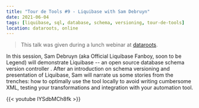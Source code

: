 ```yaml
---
title: "Tour de Tools #9 - Liquibase with Sam Debruyn"
date: 2021-06-04
tags: [liquibase, sql, database, schema, versioning, tour-de-tools]
location: dataroots, online
---
```


> This talk was given during a lunch webinar at [dataroots](https://dataroots.io).

In this session, Sam Debruyn (aka Official Liquibase Fanboy, soon to be Legend) will demonstrate Liquibase -- an open source database schema version controller . After an introduction on schema versioning and presentation of Liquibase, Sam will narrate us some stories from the trenches: how to optimally use the tool locally to avoid writing cumbersome XML, testing your transformations and integration with your automation tool.

{{< youtube IYSdbMCh8fk >}}
